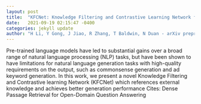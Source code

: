 ```yaml
---
layout: post
title:  "KFCNet: Knowledge Filtering and Contrastive Learning Network for Generative Commonsense Reasoning"
date:   2021-09-19 02:15:47 -0400
categories: jekyll update
author: "H Li, Y Gong, J Jiao, R Zhang, T Baldwin, N Duan - arXiv preprint arXiv:2109.06704, 2021"
---
```

Pre-trained language models have led to substantial gains over a broad range of natural language processing (NLP) tasks, but have been shown to have limitations for natural language generation tasks with high-quality requirements on the output, such as commonsense generation and ad keyword generation. In this work, we present a novel Knowledge Filtering and Contrastive learning Network (KFCNet) which references external knowledge and achieves better generation performance Cites: Dense Passage Retrieval for Open-Domain Question Answering